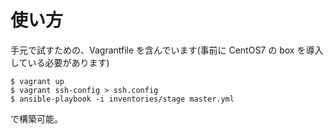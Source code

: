 使い方
=====================
手元で試すための、Vagrantfile を含んでいます(事前に CentOS7 の box を導入している必要があります)

```
$ vagrant up
$ vagrant ssh-config > ssh.config
$ ansible-playbook -i inventories/stage master.yml
```

で構築可能。

